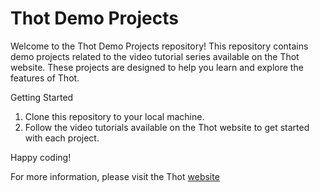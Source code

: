 # Thot Demo Projects

Welcome to the Thot Demo Projects repository! This repository contains demo projects related to the video tutorial series available on the Thot website. 
These projects are designed to help you learn and explore the features of Thot.

Getting Started

1. Clone this repository to your local machine.
2. Follow the video tutorials available on the Thot website to get started with each project.

Happy coding!

For more information, please visit the Thot [website](https://thot.so)
